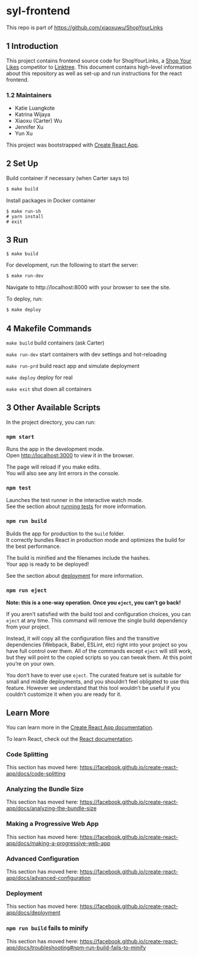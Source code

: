 # syl-frontend

This repo is part of https://github.com/xiaoxuwu/ShopYourLinks

## 1 Introduction

This project contains frontend source code for ShopYourLinks, a [Shop Your Likes](https://shopyourlikes.com/) competitor to [Linktree](https://linktr.ee/). This document contains high-level information about this repository as well as set-up and run instructions for the react frontend.

### 1.2 Maintainers

- Katie Luangkote
- Katrina Wijaya
- Xiaoxu (Carter) Wu
- Jennifer Xu
- Yun Xu

This project was bootstrapped with [Create React App](https://github.com/facebook/create-react-app).

## 2 Set Up

Build container if necessary (when Carter says to)

```bash
$ make build
```

Install packages in Docker container

```
$ make run-sh
# yarn install
# exit
```

## 3 Run

```bash
$ make build
```

For development, run the following to start the server:

```bash
$ make run-dev
```

Navigate to http://localhost:8000 with your browser to see the site.

To deploy, run:

```bash
$ make deploy
```

## 4 Makefile Commands

`make build` build containers (ask Carter)

`make run-dev` start containers with dev settings and hot-reloading

`make run-prd` build react app and simulate deployment

`make deploy` deploy for real

`make exit` shut down all containers

## 3 Other Available Scripts

In the project directory, you can run:

### `npm start`

Runs the app in the development mode.<br>
Open [http://localhost:3000](http://localhost:3000) to view it in the browser.

The page will reload if you make edits.<br>
You will also see any lint errors in the console.

### `npm test`

Launches the test runner in the interactive watch mode.<br>
See the section about [running tests](https://facebook.github.io/create-react-app/docs/running-tests) for more information.

### `npm run build`

Builds the app for production to the `build` folder.<br>
It correctly bundles React in production mode and optimizes the build for the best performance.

The build is minified and the filenames include the hashes.<br>
Your app is ready to be deployed!

See the section about [deployment](https://facebook.github.io/create-react-app/docs/deployment) for more information.

### `npm run eject`

**Note: this is a one-way operation. Once you `eject`, you can’t go back!**

If you aren’t satisfied with the build tool and configuration choices, you can `eject` at any time. This command will remove the single build dependency from your project.

Instead, it will copy all the configuration files and the transitive dependencies (Webpack, Babel, ESLint, etc) right into your project so you have full control over them. All of the commands except `eject` will still work, but they will point to the copied scripts so you can tweak them. At this point you’re on your own.

You don’t have to ever use `eject`. The curated feature set is suitable for small and middle deployments, and you shouldn’t feel obligated to use this feature. However we understand that this tool wouldn’t be useful if you couldn’t customize it when you are ready for it.

## Learn More

You can learn more in the [Create React App documentation](https://facebook.github.io/create-react-app/docs/getting-started).

To learn React, check out the [React documentation](https://reactjs.org/).

### Code Splitting

This section has moved here: https://facebook.github.io/create-react-app/docs/code-splitting

### Analyzing the Bundle Size

This section has moved here: https://facebook.github.io/create-react-app/docs/analyzing-the-bundle-size

### Making a Progressive Web App

This section has moved here: https://facebook.github.io/create-react-app/docs/making-a-progressive-web-app

### Advanced Configuration

This section has moved here: https://facebook.github.io/create-react-app/docs/advanced-configuration

### Deployment

This section has moved here: https://facebook.github.io/create-react-app/docs/deployment

### `npm run build` fails to minify

This section has moved here: https://facebook.github.io/create-react-app/docs/troubleshooting#npm-run-build-fails-to-minify
